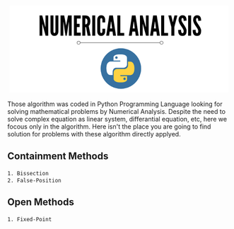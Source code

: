 <p align="center">
<img src="image/logo2.png">
</p>

Those algorithm was coded in Python Programming Language looking for solving mathematical problems by Numerical Analysis. Despite the need to solve complex equation as linear system, differantial equation, etc, here we focous only in the algorithm. Here isn't the place you are going to find solution for problems with these algorithm directly applyed.

## Containment Methods
    1. Bissection 
    2. False-Position

## Open Methods
    1. Fixed-Point
    
    
